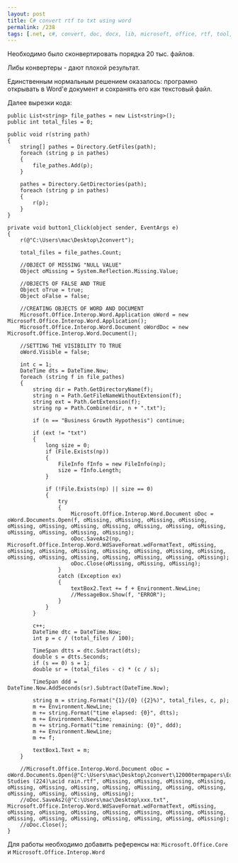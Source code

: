 ```yaml
---
layout: post
title: C# convert rtf to txt using word
permalink: /238
tags: [.net, c#, convert, doc, docx, lib, microsoft, office, rtf, tool, word]
---
```


Необходимо было сконвертировать порядка 20 тыс. файлов.

Либы конвертеры - дают плохой результат.

Единственным нормальным решением оказалось: програмно открывать в Word'е документ и сохранять его как текстовый файл.

Далее вырезки кода:

    public List<string> file_pathes = new List<string>();
    public int total_files = 0;

    public void r(string path)
    {
        string[] pathes = Directory.GetFiles(path);
        foreach (string p in pathes)
        {
            file_pathes.Add(p);
        }

        pathes = Directory.GetDirectories(path);
        foreach (string p in pathes)
        {
            r(p);
        }
    }

    private void button1_Click(object sender, EventArgs e)
    {
        r(@"C:\Users\mac\Desktop\2convert");

        total_files = file_pathes.Count;

        //OBJECT OF MISSING "NULL VALUE"
        Object oMissing = System.Reflection.Missing.Value;

        //OBJECTS OF FALSE AND TRUE
        Object oTrue = true;
        Object oFalse = false;

        //CREATING OBJECTS OF WORD AND DOCUMENT
        Microsoft.Office.Interop.Word.Application oWord = new Microsoft.Office.Interop.Word.Application();
        Microsoft.Office.Interop.Word.Document oWordDoc = new Microsoft.Office.Interop.Word.Document();

        //SETTING THE VISIBILITY TO TRUE
        oWord.Visible = false;

        int c = 1;
        DateTime dts = DateTime.Now;
        foreach (string f in file_pathes)
        {
            string dir = Path.GetDirectoryName(f);
            string n = Path.GetFileNameWithoutExtension(f);
            string ext = Path.GetExtension(f);
            string np = Path.Combine(dir, n + ".txt");

            if (n == "Business Growth Hypothesis") continue;

            if (ext != "txt")
            {
                long size = 0;
                if (File.Exists(np))
                {
                    FileInfo fInfo = new FileInfo(np);
                    size = fInfo.Length;
                }

                if (!File.Exists(np) || size == 0)
                {
                    try
                    {
                        Microsoft.Office.Interop.Word.Document oDoc = oWord.Documents.Open(f, oMissing, oMissing, oMissing, oMissing, oMissing, oMissing, oMissing, oMissing, oMissing, oMissing, oMissing, oMissing, oMissing, oMissing, oMissing);
                        oDoc.SaveAs2(np, Microsoft.Office.Interop.Word.WdSaveFormat.wdFormatText, oMissing, oMissing, oMissing, oMissing, oMissing, oMissing, oMissing, oMissing, oMissing, oMissing, oMissing, oMissing, oMissing, oMissing, oMissing);
                        oDoc.Close(oMissing, oMissing, oMissing);
                    }
                    catch (Exception ex)
                    {
                        textBox2.Text += f + Environment.NewLine;
                        //MessageBox.Show(f, "ERROR");
                    }
                }
            }

            c++;
            DateTime dtc = DateTime.Now;
            int p = c / (total_files / 100);

            TimeSpan dtts = dtc.Subtract(dts);
            double s = dtts.Seconds;
            if (s == 0) s = 1;
            double sr = (total_files - c) * (c / s);

            TimeSpan ddd = DateTime.Now.AddSeconds(sr).Subtract(DateTime.Now);

            string m = string.Format("{1}/{0} ({2}%)", total_files, c, p);
            m += Environment.NewLine;
            m += string.Format("time elapsed: {0}", dtts);
            m += Environment.NewLine;
            m += string.Format("time remaining: {0}", ddd);
            m += Environment.NewLine;
            m += f;

            textBox1.Text = m;
        }

        //Microsoft.Office.Interop.Word.Document oDoc = oWord.Documents.Open(@"C:\Users\mac\Desktop\2convert\12000termpapers\Educational Studies (224)\acid rain.rtf", oMissing, oMissing, oMissing, oMissing, oMissing, oMissing, oMissing, oMissing, oMissing, oMissing, oMissing, oMissing, oMissing, oMissing, oMissing);
        //oDoc.SaveAs2(@"C:\Users\mac\Desktop\xxx.txt", Microsoft.Office.Interop.Word.WdSaveFormat.wdFormatText, oMissing, oMissing, oMissing, oMissing, oMissing, oMissing, oMissing, oMissing, oMissing, oMissing, oMissing, oMissing, oMissing, oMissing, oMissing);
        //oDoc.Close();
    }

Для работы необходимо добавить референсы на: `Microsoft.Office.Core` и `Microsoft.Office.Interop.Word`
